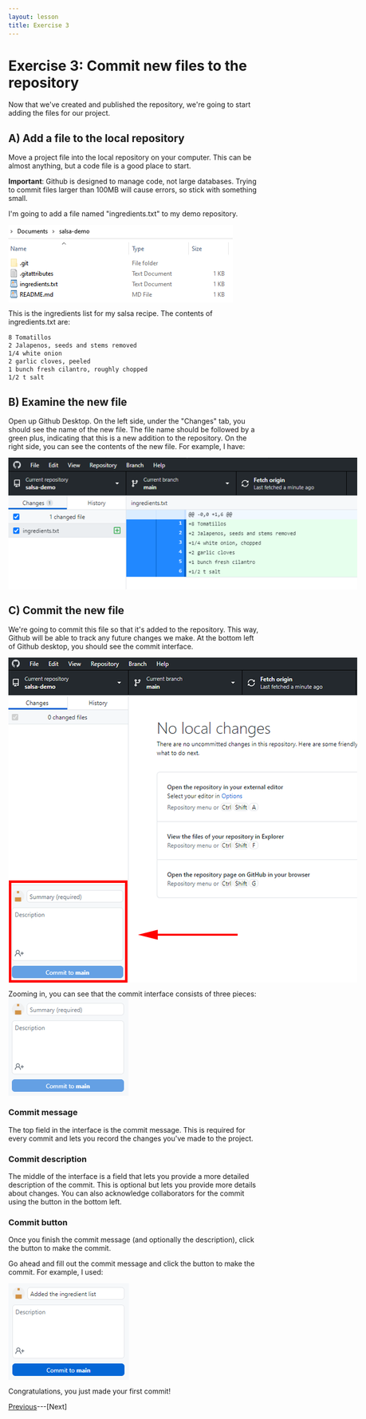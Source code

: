 ```yaml
---
layout: lesson
title: Exercise 3
---
```


# Exercise 3: Commit new files to the repository

Now that we've created and published the repository, we're going to start adding the files for our project.

## A) Add a file to the local repository

Move a project file into the local repository on your computer. This can be almost anything, but a code file is a good place to start.

**Important**: Github is designed to manage code, not large databases. Trying to commit files larger than 100MB will cause errors, so stick with something small.

I'm going to add a file named "ingredients.txt" to my demo repository.

<img src="..\assets\images\repo-contents-2.PNG" alt="A file browser for the salsa repository now includes a file named 'ingredients.txt'." style="max-width:450px;display:block">

This is the ingredients list for my salsa recipe. The contents of ingredients.txt are:

```
8 Tomatillos
2 Jalapenos, seeds and stems removed
1/4 white onion
2 garlic cloves, peeled
1 bunch fresh cilantro, roughly chopped
1/2 t salt
```

## B) Examine the new file

Open up Github Desktop. On the left side, under the "Changes" tab, you should see the name of the new file. The file name should be followed by a green plus, indicating that this is a new addition to the repository. On the right side, you can see the contents of the new file. For example, I have:

<img src="..\assets\images\add-file.PNG" alt="Github desktop shows the name of the new 'ingredients.txt' file on the left side, and the contents of the file on the right side." style="max-width:700px;display:block">

## C) Commit the new file

We're going to commit this file so that it's added to the repository. This way, Github will be able to track any future changes we make. At the bottom left of Github desktop, you should see the commit interface.

<img src="..\assets\images\commit.png" alt="A snapshot of Github Desktop with an arrow point to the commit interface in the bottom left." style="max-width:700px;display:block">

Zooming in, you can see that the commit interface consists of three pieces:
<img src="..\assets\images\commit-box.PNG" alt="A zoomed view of the Github Desktop commit interface with three fields." style="max-width:241px;display:block">

### Commit message
The top field in the interface is the commit message. This is required for every commit and lets you record the changes you've made to the project.

### Commit description
The middle of the interface is a field that lets you provide a more detailed description of the commit. This is optional but lets you provide more details about changes. You can also acknowledge collaborators for the commit using the button in the bottom left.

### Commit button
Once you finish the commit message (and optionally the description), click the button to make the commit.

Go ahead and fill out the commit message and click the button to make the commit. For example, I used:

<img src="..\assets\images\demo-add.PNG" alt="A zoomed view of the Github Desktop commit interface the commit message filled out. The message indicates that an ingredient list was added to the demo." style="max-width:242px;display:block">

Congratulations, you just made your first commit!

[Previous](exercise-2)---[Next]
